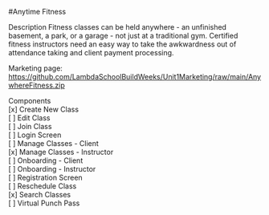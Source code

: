 #Anytime Fitness

Description
Fitness classes can be held anywhere - an unfinished basement, a park, or a garage - not just at a traditional gym.  Certified fitness instructors need an easy way to take the awkwardness out of attendance taking and client payment processing.

Marketing page: https://github.com/LambdaSchoolBuildWeeks/Unit1Marketing/raw/main/AnywhereFitness.zip

Components  
[x] Create New Class  
[ ] Edit Class  
[ ] Join Class  
[ ] Login Screen  
[ ] Manage Classes - Client  
[x] Manage Classes - Instructor  
[ ] Onboarding - Client  
[ ] Onboarding - Instructor  
[ ] Registration Screen  
[ ] Reschedule Class  
[x] Search Classes  
[ ] Virtual Punch Pass  
